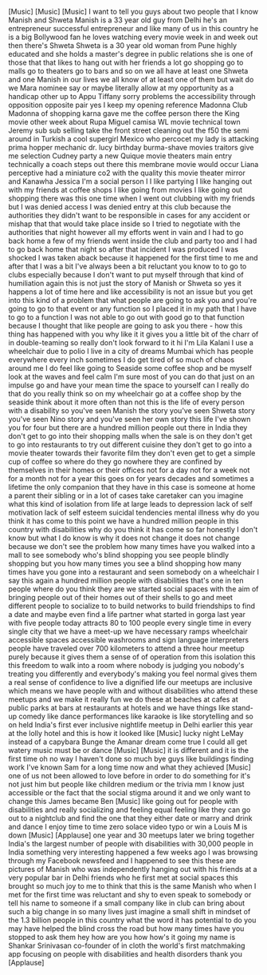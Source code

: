 
[Music]
[Music]
[Music]
I want to tell you guys about two people
that I know
Manish and Shweta Manish is a 33 year
old guy from Delhi he&#39;s an entrepreneur
successful entrepreneur and like many of
us in this country he is a big Bollywood
fan he loves watching every movie week
in and week out then there&#39;s Shweta
Shweta is a 30 year old woman from Pune
highly educated and she holds a master&#39;s
degree in public relations
she is one of those that that likes to
hang out with her friends a lot go
shopping go to malls go to theaters go
to bars and so on we all have at least
one Shweta and one Manish in our lives
we all know of at least one of them
but wait do we Mara nominee say or maybe
literally allow at my opportunity as a
handicap other up to Appu Tiffany sorry
problems the accessibility through
opposition opposite pair yes I keep my
opening reference Madonna Club Madonna
of shopping karna gave me the coffee
person there the King movie other week
about Rupa Miguel camisa WL movie
technical town Jeremy sub sub selling
take the front street cleaning out the
f50 the semi around in Turkish a cool
supergirl Mexico who percocet my lady is
attacking prima hopper mechanic dr. lucy
birthday burma-shave
movies traitors give me selection Cudney
party a new Quique movie theaters main
entry technically a coach steps out
there this membrane movie would occur
Liana perceptive had a miniature co2
with the quality this movie theater
mirror and Kanawha Jessica I&#39;m a social
person I
I like partying I like hanging out with
my friends at coffee shops I like going
from movies I like going out shopping
there was this one time when I went out
clubbing with my friends but I was
denied access I was denied entry at this
club because the authorities they didn&#39;t
want to be responsible in cases for any
accident or mishap that that would take
place inside so I tried to negotiate
with the authorities that night however
all my efforts went in vain and I had to
go back home a few of my friends went
inside the club and party too and I had
to go back home that night so after that
incident I was produced I was shocked I
was taken aback because it happened for
the first time to me and after that I
was a bit I&#39;ve always been a bit
reluctant you know to to go to clubs
especially because I don&#39;t want to put
myself through that kind of humiliation
again this is not just the story of
Manish or Shweta so yes it happens a lot
of time here and like accessibility is
not an issue but you get into this kind
of a problem that what people are going
to ask you and you&#39;re going to go to
that event or any function so I placed
it in my path that I have to go to a
function I was not able to go out with
good go to that function because I
thought that like people are going to
ask you there - how this thing has
happened with you why like it it gives
you a little bit of the charr of in
double-teaming so really don&#39;t look
forward to it
hi I&#39;m Lila Kalani I use a wheelchair
due to polio I live in a city of dreams
Mumbai which has people everywhere every
inch sometimes I do get tired of so much
of chaos around me I do feel like going
to Seaside some coffee shop and be
myself look at the waves and feel calm
I&#39;m sure most of you can do that just on
an impulse go and have your mean time
the space to yourself can I really do
that do you really think so on my
wheelchair go at a coffee shop by the
seaside think about it more often than
not this is the life of every person
with a disability
so you&#39;ve seen Manish the story you&#39;ve
seen Shweta story you&#39;ve seen Nino story
and you&#39;ve seen her own story this life
I&#39;ve shown you for four but there are a
hundred million people out there in
India they don&#39;t get to go into their
shopping malls when the sale is on they
don&#39;t get to go into restaurants to try
out different cuisine they don&#39;t get to
go into a movie theater towards their
favorite film they don&#39;t even get to get
a simple cup of coffee
so where do they go nowhere they are
confined by themselves in their homes or
their offices not for a day not for a
week not for a month
not for a year this goes on for years
decades and sometimes a lifetime the
only companion that they have in this
case is someone at home a parent their
sibling or in a lot of cases take
caretaker
can you imagine what this kind of
isolation from life at large leads to
depression lack of self motivation lack
of self esteem suicidal tendencies
mental illness why do you think it has
come to this point we have a hundred
million people in this country with
disabilities why do you think it has
come so far honestly I don&#39;t know but
what I do know is why it does not change
it does not change because we don&#39;t see
the problem how many times have you
walked into a mall to see somebody who&#39;s
blind shopping
you see people blindly shopping but you
how many times you see a blind shopping
how many times have you gone into a
restaurant and seen somebody on a
wheelchair I say this again a hundred
million people with disabilities that&#39;s
one in ten people where do you think
they are we started social spaces with
the aim of bringing people out of their
homes out of their shells to go and meet
different people to socialize to to
build networks to build friendships to
find a date and maybe even find a life
partner what started in gorga last year
with five people today attracts 80 to
100 people every single time in every
single city that we have a meet-up we
have necessary ramps wheelchair
accessible spaces accessible washrooms
and sign language interpreters people
have traveled over 700 kilometers to
attend a three hour meetup purely
because it gives them a sense of of
operation from this isolation this this
freedom to walk into a room where nobody
is judging you nobody&#39;s treating you
differently and everybody&#39;s making you
feel normal
gives them a real sense of confidence to
live a dignified life our meetups are
inclusive which means we have people
with and without disabilities who attend
these meetups and we make it really fun
we do these at beaches at cafes at
public parks at bars at restaurants at
hotels and we have things like stand-up
comedy like dance performances like
karaoke is like storytelling and so on
held India&#39;s first ever inclusive
nightlife meetup in Delhi
earlier this year at the lolly hotel and
this is how it looked like
[Music]
lucky night LeMay instead of a capybara
Bunge the Amanar dream come true I could
all get watery music must be or dance
[Music]
[Music]
it is different and it is the first time
oh no way I haven&#39;t done so much bye
guys
like buildings finding work I&#39;ve known
Sam for a long time now and what they
achieved
[Music]
one of us
not been allowed to love before
in order to do something for it&#39;s not
just him but people like children
medium or the trivia mm
I know just accessible or the fact that
the social stigma around it and we only
want to change this James became Ben
[Music]
like going out for people with
disabilities and really socializing and
feeling equal feeling like they can go
out to a nightclub and find the one that
they either date or marry
and drink and dance I enjoy time to time
zero solace video typo or win a Louis M
is down
[Music]
[Applause]
one year and 30 meetups later we bring
together India&#39;s the largest number of
people with disabilities with 30,000
people in India something very
interesting happened a few weeks ago I
was browsing through my Facebook
newsfeed and I happened to see this
these are pictures of Manish who was
independently hanging out with his
friends at a very popular bar in Delhi
friends who he first met at social
spaces this brought so much joy to me to
think that this is the same Manish who
when I met for the first time was
reluctant and shy to even speak to
somebody or tell his name to someone if
a small company like in club can bring
about such a big change in so many lives
just imagine a small shift in mindset of
the 1.3 billion people in this country
what the word it has potential to do you
may have helped the blind cross the road
but how many times have you stopped to
ask them hey how are you how how&#39;s it
going my name is Shankar Srinivasan
co-founder of in cloth the world&#39;s first
matchmaking app focusing on people with
disabilities and health disorders thank
you
[Applause]
